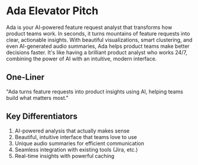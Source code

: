 # Ada Elevator Pitch

Ada is your AI-powered feature request analyst that transforms how product teams work. In seconds, it turns mountains of feature requests into clear, actionable insights. With beautiful visualizations, smart clustering, and even AI-generated audio summaries, Ada helps product teams make better decisions faster. It's like having a brilliant product analyst who works 24/7, combining the power of AI with an intuitive, modern interface.

## One-Liner
"Ada turns feature requests into product insights using AI, helping teams build what matters most."

## Key Differentiators
1. AI-powered analysis that actually makes sense
2. Beautiful, intuitive interface that teams love to use
3. Unique audio summaries for efficient communication
4. Seamless integration with existing tools (Jira, etc.)
5. Real-time insights with powerful caching 